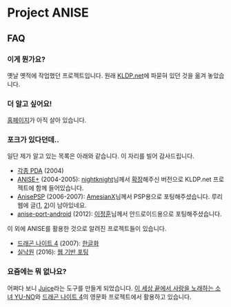 Project ANISE
=============

FAQ
---

### 이게 뭔가요? ###

옛날 옛적에 작업했던 프로젝트입니다. 원래 [KLDP.net](https://kldp.net/anise/)에 파묻혀 있던 것을 옮겨 놓았습니다.

### 더 알고 싶어요! ###

[홈페이지](https://tomyun.pe.kr/projectanise/)가 아직 살아 있습니다.

### 포크가 있다던데.. ###

일단 제가 알고 있는 목록은 아래와 같습니다. 이 자리를 빌어 감사드립니다.

* [각종 PDA](https://tomyun.pe.kr/2004/11/21/talk-on-project-anise-iv/) (2004)
* [ANISE+](https://kldp.net/anise/) (2004-2005): [nightknight](http://mystictales.net/)님께서 [확장](http://kldp.net/projects/anise/forum/310205)해주신 버전으로 KLDP.net 프로젝트에 함께 들어있습니다.
* [AnisePSP](https://github.com/AmesianX/anisePSP) (2006-2007): [AmesianX](https://twitter.com/amesianx)님께서 PSP용으로 포팅해주셨습니다. 루리웹에 글([1](https://bbs.ruliweb.com/etcs/board/300435/read/3486698), [2](https://bbs.ruliweb.com/etcs/board/300435/read/5211019))이 남아있네요.
* [anise-port-android](https://code.google.com/p/anise-port-android/) (2012): [이정훈](http://jeonghun_lee.blog.me/70135245828)님께서 안드로이드용으로 포팅해주셨습니다.

이 외에 ANISE를 활용한 것으로 알려진 프로젝트들이 있습니다.

* [드래곤 나이트 4](https://vndb.org/r42874) (2007): [한글화](https://gall.dcinside.com/game_classic/70043)
* [실낙원](https://vndb.org/r47743) (2016): [웹 기반 포팅](https://forums.fuwanovel.net/topic/14576-mikan-engine-scummvm-like-html5-vn-engine-to-port-everything-to/?do=findComment&comment=414644)

### 요즘에는 뭐 없나요? ###

어쩌다 보니 [Juice](https://github.com/tomyun/juice)라는 도구를 만들게 되었습니다. [이 세상 끝에서 사랑을 노래하는 소녀 YU-NO](https://vndb.org/r83617)와 [드래곤 나이트 4](https://vndb.org/r83125)의 영문화 프로젝트에서 활용하고 있습니다.

